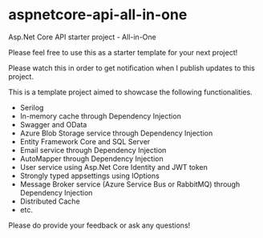 # aspnetcore-api-all-in-one
Asp.Net Core API starter project - All-in-One

Please feel free to use this as a starter template for your next project!

Please watch this in order to get notification when I publish updates to this project.

This is a template project aimed to showcase the following functionalities. 

- Serilog
- In-memory cache through Dependency Injection
- Swagger and OData
- Azure Blob Storage service through Dependency Injection
- Entity Framework Core and SQL Server
- Email service through Dependency Injection
- AutoMapper through Dependency Injection
- User service using Asp.Net Core Identity and JWT token
- Strongly typed appsettings using IOptions
- Message Broker service (Azure Service Bus or RabbitMQ) through Dependency Injection
- Distributed Cache
- etc.


Please do provide your feedback or ask any questions!
